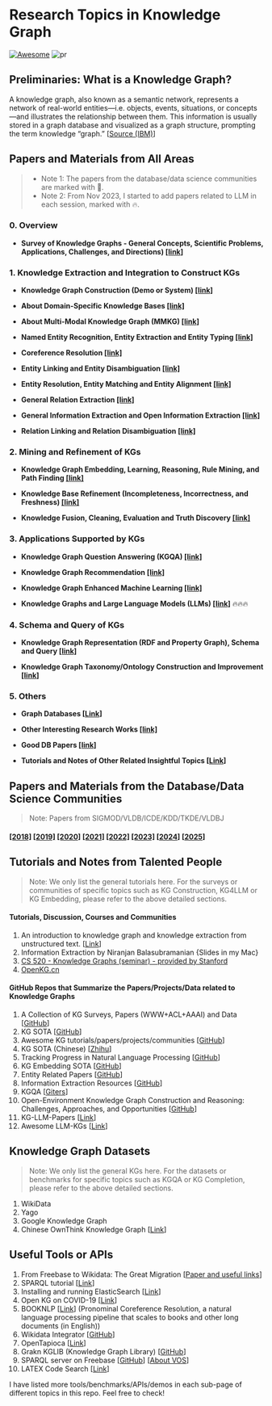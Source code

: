 Research Topics in Knowledge Graph
====
[![Awesome](https://awesome.re/badge.svg)](https://awesome.re) ![pr](https://img.shields.io/badge/PRs-welcome-brightgreen) 


## Preliminaries: What is a Knowledge Graph?
A knowledge graph, also known as a semantic network, represents a network of real-world entities—i.e. objects, events, situations, or concepts—and illustrates the relationship between them. This information is usually stored in a graph database and visualized as a graph structure, prompting the term knowledge “graph.” [[Source (IBM)](https://www.ibm.com/think/topics/knowledge-graph)]

## Papers and Materials from All Areas
> * Note 1: The papers from the database/data science communities are marked with 🌟.
> * Note 2: From Nov 2023, I started to add papers related to LLM in each session, marked with 🔥. 
### 0. Overview
* __Survey of Knowledge Graphs - General Concepts, Scientific Problems, Applications, Challenges, and Directions) [[link](https://github.com/heathersherry/Knowledge-Graph-Tutorials-and-Papers/blob/master/topics/overview.md)]__

### 1. Knowledge Extraction and Integration to Construct KGs
* __Knowledge Graph Construction (Demo or System) [[link]](https://github.com/heathersherry/Knowledge-Graph-Tutorials-and-Papers/blob/master/topics/Knowledge%20Graph%20Construction%20(Demo%20or%20System).md)__

* __About Domain-Specific Knowledge Bases [[link]](https://github.com/heathersherry/Knowledge-Graph-Tutorials-and-Papers/blob/master/topics/About%20Domain-Specific%20Knowledge%20Bases.md)__

* __About Multi-Modal Knowledge Graph (MMKG) [[link](https://github.com/heathersherry/Knowledge-Graph-Tutorials-and-Papers/blob/master/topics/MMKG.md)]__ 

* __Named Entity Recognition, Entity Extraction and Entity Typing [[link]](https://github.com/heathersherry/Knowledge-Graph-Tutorials-and-Papers/blob/master/topics/Named%20Entity%20Recognition%2C%20Entity%20Extraction%20and%20Entity%20Typing.md)__

* __Coreference Resolution [[link]](https://github.com/heathersherry/Knowledge-Graph-Tutorials-and-Papers/blob/master/topics/Coreference%20Resolution.md)__

* __Entity Linking and Entity Disambiguation [[link]](https://github.com/heathersherry/Knowledge-Graph-Tutorials-and-Papers/blob/master/topics/Entity%20Linking%20and%20Entity%20Disambiguation.md)__

* __Entity Resolution, Entity Matching and Entity Alignment [[link]](https://github.com/heathersherry/Knowledge-Graph-Tutorials-and-Papers/blob/master/topics/Entity%20Resolution%2C%20Entity%20Matching%20and%20Entity%20Alignment.md)__

* __General Relation Extraction [[link]](https://github.com/heathersherry/Knowledge-Graph-Tutorials-and-Papers/blob/master/topics/Relation%20Extraction.md)__

* __General Information Extraction and Open Information Extraction [[link]](https://github.com/heathersherry/Knowledge-Graph-Tutorials-and-Papers/blob/master/topics/Open%20Information%20Extraction.md)__

* __Relation Linking and Relation Disambiguation [[link]](https://github.com/heathersherry/Knowledge-Graph-Tutorials-and-Papers/blob/master/topics/Relation%20Linking%20and%20Relation%20Disambiguation.md)__

### 2. Mining and Refinement of KGs
* __Knowledge Graph Embedding, Learning, Reasoning, Rule Mining, and Path Finding [[link]](https://github.com/heathersherry/Knowledge-Graph-Tutorials-and-Papers/blob/master/topics/Knowledge%20Graph%20Embedding%2C%20Learning%2C%20Reasoning%2C%20Rule%20Mining%2C%20and%20Path%20Finding.md)__

* __Knowledge Base Refinement (Incompleteness, Incorrectness, and Freshness) [[link]](https://github.com/heathersherry/Knowledge-Graph-Tutorials-and-Papers/blob/master/topics/Knowledge%20Base%20Refinement%20(Incompleteness%2C%20Incorrectness%2C%20and%20Freshness).md)__

* __Knowledge Fusion, Cleaning, Evaluation and Truth Discovery [[link]](https://github.com/heathersherry/Knowledge-Graph-Tutorials-and-Papers/blob/master/topics/Knowledge%20Fusion%2C%20Cleaning%2C%20Evaluation%20and%20Truth%20Discovery.md)__

### 3. Applications Supported by KGs
* __Knowledge Graph Question Answering (KGQA) [[link]](https://github.com/heathersherry/Knowledge-Graph-Tutorials-and-Papers/blob/master/topics/Knowledge%20Graph%20Question%20Answering%20(KGQA).md)__

* __Knowledge Graph Recommendation [[link]](https://github.com/heathersherry/Knowledge-Graph-Tutorials-and-Papers/blob/master/topics/Knowledge%20Graph%20Recommendation.md)__

* __Knowledge Graph Enhanced Machine Learning [[link]](https://github.com/heathersherry/Knowledge-Graph-Tutorials-and-Papers/blob/master/topics/Knowledge%20Graph%20Enhanced%20Machine%20Learning.md)__

* __Knowledge Graphs and Large Language Models (LLMs) [[link]](https://github.com/heathersherry/Knowledge-Graph-Tutorials-and-Papers/blob/master/topics/Knowledge%20Graph%20and%20LLMs.md)__ 🔥🔥🔥

### 4. Schema and Query of KGs
* __Knowledge Graph Representation (RDF and Property Graph), Schema and Query [[link]](https://github.com/heathersherry/Knowledge-Graph-Tutorials-and-Papers/blob/master/topics/Knowledg%20Graph%20Representation%20(RDF%20and%20Property%20Graph)%20and%20Schema.md)__

* __Knowledge Graph Taxonomy/Ontology Construction and Improvement [[link](https://github.com/heathersherry/Knowledge-Graph-Tutorials-and-Papers/blob/master/topics/Knowledge%20Graph%20Taxonomy%20Construction%20and%20Improvement.md)]__ 

### 5. Others
* __Graph Databases [[Link](https://github.com/heathersherry/Knowledge-Graph-Tutorials-and-Papers/blob/master/topics/Graph%20Databases.md)]__

* __Other Interesting Research Works [[link]](https://github.com/heathersherry/Knowledge-Graph-Tutorials-and-Papers/blob/master/topics/Other%20Interesting%20Works.md)__

* __Good DB Papers [[link]](https://github.com/heathersherry/Knowledge-Graph-Tutorials-and-Papers/blob/master/topics/Good%20DB%20papers.md)__

* __Tutorials and Notes of Other Related Insightful Topics [[Link](https://github.com/heathersherry/Knowledge-Graph-Tutorials-and-Papers/blob/master/topics/Tutorials%20and%20Notes%20of%20Other%20Related%20Insightful%20Topics.md)]__

## Papers and Materials from the Database/Data Science Communities
> Note: Papers from SIGMOD/VLDB/ICDE/KDD/TKDE/VLDBJ

#### [[2018]](https://github.com/heathersherry/Knowledge-Graphs-and-Data-Integration-in-Database-Conferences-2018)  [[2019]](https://github.com/heathersherry/Knowledge-Graphs-and-Data-Integration-in-Database-Conferences-2019)  [[2020]](https://github.com/heathersherry/Knowledge-Graphs-and-Data-Integration-in-Database-Conferences-2020-)  [[2021]](https://github.com/heathersherry/Knowledge-Graph-Tutorials-and-Papers/blob/master/topics/DB-2021.md)  [[2022]](https://github.com/heathersherry/Knowledge-Graph-Tutorials-and-Papers/blob/master/topics/DB-2022.md)  [[2023]](https://github.com/heathersherry/Knowledge-Graph-Tutorials-and-Papers/blob/master/topics/DB-2023.md) [[2024](https://github.com/heathersherry/Knowledge-Graph-Tutorials-and-Papers/blob/master/topics/DB-2024.md)] [[2025](https://github.com/heathersherry/Knowledge-Graph-Tutorials-and-Papers/blob/master/topics/DB-2025.md)]

## Tutorials and Notes from Talented People
> Note: We only list the general tutorials here. For the surveys or communities of specific topics such as KG Construction, KG4LLM or KG Embedding, please refer to the above detailed sections.

#### Tutorials, Discussion, Courses and Communities
1. An introduction to knowledge graph and knowledge extraction from unstructured text. [[Link](https://kgtutorial.github.io)]
2. Information Extraction by Niranjan Balasubramanian {Slides in my Mac}
3. [CS 520 - Knowledge Graphs (seminar) - provided by Stanford](https://web.stanford.edu/class/cs520/)
4. [OpenKG.cn](http://www.openkg.cn/home)

#### GitHub Repos that Summarize the Papers/Projects/Data related to Knowledge Graphs
1. A Collection of KG Surveys, Papers (WWW+ACL+AAAI) and Data [[GitHub](https://github.com/shaoxiongji/knowledge-graphs#survey)]
2. KG SOTA [[GitHub](https://github.com/impillar/knowledge_graph/blob/master/README.md)]
3. Awesome KG tutorials/papers/projects/communities [[GitHub](https://github.com/BrambleXu/knowledge-graph-learning)]
5. KG SOTA (Chinese) [[Zhihu](https://zhuanlan.zhihu.com/p/44904796)]
6. Tracking Progress in Natural Language Processing [[GitHub](https://github.com/sebastianruder/NLP-progress)]
7. KG Embedding SOTA [[GitHub](https://github.com/xinguoxia/KGE)]
8. Entity Related Papers [[GitHub](https://github.com/HelloRusk/entity-related-papers)]
9. Information Extraction Resources [[GitHub](https://github.com/casnlu/InformationExtraction)]
10. KGQA [[Giters](https://giters.com/simba0626/Question-Answering)]
11. Open-Environment Knowledge Graph Construction and Reasoning: Challenges, Approaches, and Opportunities [[GitHub](https://openkg-tutorial.github.io/)]
12. KG-LLM-Papers [[Link](https://github.com/zjukg/KG-LLM-Papers)]
13. Awesome LLM-KGs [[Link](https://github.com/RManLuo/Awesome-LLM-KG)]

## Knowledge Graph Datasets
> Note: We only list the general KGs here. For the datasets or benchmarks for specific topics such as KGQA or KG Completion, please refer to the above detailed sections.
1. WikiData
2. Yago
3. Google Knowledge Graph
4. Chinese OwnThink Knowledge Graph [[Link](https://github.com/ownthink/KnowledgeGraphData)]

## Useful Tools or APIs
1. From Freebase to Wikidata: The Great Migration [[Paper and useful links](https://static.googleusercontent.com/media/research.google.com/en//pubs/archive/44818.pdf)] 
2. SPARQL tutorial [[Link](https://www.w3.org/2009/Talks/0615-qbe/)]
3. Installing and running ElasticSearch [[Link](https://www.elastic.co/guide/en/elasticsearch/reference/current/targz.html)]
4. Open KG on COVID-19 [[Link](http://openkg.cn/dataset/covid-19-research)]
5. BOOKNLP [[Link](https://github.com/dbamman/book-nlp)] (Pronominal Coreference Resolution, a natural language processing pipeline that scales to books and other long documents (in English))
6. Wikidata Integrator [[GitHub](https://github.com/SuLab/WikidataIntegrator)]
7. OpenTapioca [[Link](https://opentapioca.readthedocs.io/en/latest/install.html)]
8. Grakn KGLIB (Knowledge Graph Library) [[GitHub](https://github.com/graknlabs/kglib)]
9. SPARQL server on Freebase [[GitHub](https://github.com/xwhan/Freebase-SPARQL-server-on-AWS)] [[About VOS](http://vos.openlinksw.com/owiki/wiki/VOS)]
10. LATEX Code Search [[Link](https://www.latex4technics.com/codesearch)]

I have listed more tools/benchmarks/APIs/demos in each sub-page of different topics in this repo. Feel free to check!
